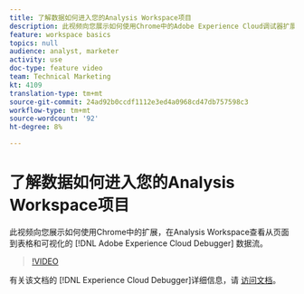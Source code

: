 ```yaml
---
title: 了解数据如何进入您的Analysis Workspace项目
description: 此视频向您展示如何使用Chrome中的Adobe Experience Cloud调试器扩展，在Analysis Workspace查看从页面到表格和可视化的数据流。
feature: workspace basics
topics: null
audience: analyst, marketer
activity: use
doc-type: feature video
team: Technical Marketing
kt: 4109
translation-type: tm+mt
source-git-commit: 24ad92b0ccdf1112e3ed4a0968cd47db757598c3
workflow-type: tm+mt
source-wordcount: '92'
ht-degree: 8%

---
```



# 了解数据如何进入您的Analysis Workspace项目

此视频向您展示如何使用Chrome中的扩展，在Analysis Workspace查看从页面到表格和可视化的 [!DNL Adobe Experience Cloud Debugger] 数据流。

>[!VIDEO](https://video.tv.adobe.com/v/31072/?quality=12)

有关该文档的 [!DNL Experience Cloud Debugger]详细信息，请 [访问文档](https://docs.adobe.com/content/help/zh-Hans/debugger/using/experience-cloud-debugger.html)。
